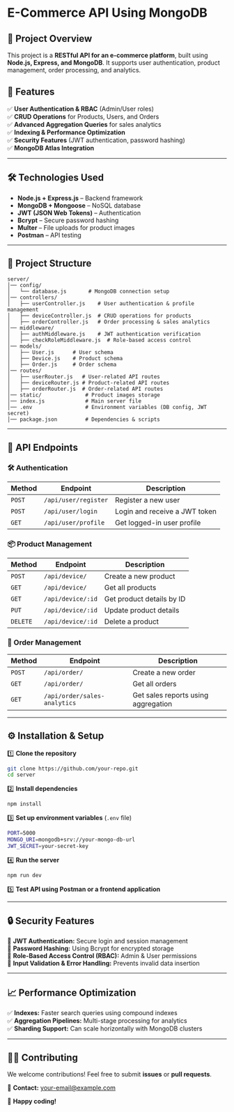 # **E-Commerce API Using MongoDB**  

## **📌 Project Overview**  
This project is a **RESTful API for an e-commerce platform**, built using **Node.js, Express, and MongoDB**. It supports user authentication, product management, order processing, and analytics.  

## **🚀 Features**  
✅ **User Authentication & RBAC** (Admin/User roles)  
✅ **CRUD Operations** for Products, Users, and Orders  
✅ **Advanced Aggregation Queries** for sales analytics  
✅ **Indexing & Performance Optimization**  
✅ **Security Features** (JWT authentication, password hashing)  
✅ **MongoDB Atlas Integration**  

---

## **🛠️ Technologies Used**  
- **Node.js + Express.js** – Backend framework  
- **MongoDB + Mongoose** – NoSQL database  
- **JWT (JSON Web Tokens)** – Authentication  
- **Bcrypt** – Secure password hashing  
- **Multer** – File uploads for product images  
- **Postman** – API testing  

---

## **📂 Project Structure**  
```
server/
│── config/
│   └── database.js       # MongoDB connection setup
│── controllers/
│   ├── userController.js    # User authentication & profile management
│   ├── deviceController.js  # CRUD operations for products
│   ├── orderController.js   # Order processing & sales analytics
│── middleware/
│   ├── authMiddleware.js    # JWT authentication verification
│   ├── checkRoleMiddleware.js  # Role-based access control
│── models/
│   ├── User.js      # User schema
│   ├── Device.js    # Product schema
│   ├── Order.js     # Order schema
│── routes/
│   ├── userRouter.js   # User-related API routes
│   ├── deviceRouter.js # Product-related API routes
│   ├── orderRouter.js  # Order-related API routes
│── static/              # Product images storage
│── index.js             # Main server file
│── .env                 # Environment variables (DB config, JWT secret)
│── package.json         # Dependencies & scripts
```

---

## **🔗 API Endpoints**  
### **🛠️ Authentication**
| Method | Endpoint        | Description                |
|--------|---------------|----------------------------|
| `POST` | `/api/user/register` | Register a new user |
| `POST` | `/api/user/login` | Login and receive a JWT token |
| `GET`  | `/api/user/profile` | Get logged-in user profile |

### **📦 Product Management**
| Method | Endpoint       | Description                |
|--------|---------------|----------------------------|
| `POST` | `/api/device/` | Create a new product |
| `GET`  | `/api/device/` | Get all products |
| `GET`  | `/api/device/:id` | Get product details by ID |
| `PUT`  | `/api/device/:id` | Update product details |
| `DELETE` | `/api/device/:id` | Delete a product |

### **🛒 Order Management**
| Method | Endpoint       | Description                |
|--------|---------------|----------------------------|
| `POST` | `/api/order/` | Create a new order |
| `GET`  | `/api/order/` | Get all orders |
| `GET`  | `/api/order/sales-analytics` | Get sales reports using aggregation |

---

## **⚙️ Installation & Setup**  
1️⃣ **Clone the repository**  
```sh
git clone https://github.com/your-repo.git
cd server
```
2️⃣ **Install dependencies**  
```sh
npm install
```
3️⃣ **Set up environment variables** (`.env` file)  
```sh
PORT=5000
MONGO_URI=mongodb+srv://your-mongo-db-url
JWT_SECRET=your-secret-key
```
4️⃣ **Run the server**  
```sh
npm run dev
```
5️⃣ **Test API using Postman or a frontend application**  

---

## **🔒 Security Features**  
🔹 **JWT Authentication:** Secure login and session management  
🔹 **Password Hashing:** Using Bcrypt for encrypted storage  
🔹 **Role-Based Access Control (RBAC):** Admin & User permissions  
🔹 **Input Validation & Error Handling:** Prevents invalid data insertion  

---

## **📈 Performance Optimization**  
✅ **Indexes:** Faster search queries using compound indexes  
✅ **Aggregation Pipelines:** Multi-stage processing for analytics  
✅ **Sharding Support:** Can scale horizontally with MongoDB clusters  

---

## **👨‍💻 Contributing**  
We welcome contributions! Feel free to submit **issues** or **pull requests**.  

📧 **Contact:** your-email@example.com  

🚀 **Happy coding!**
